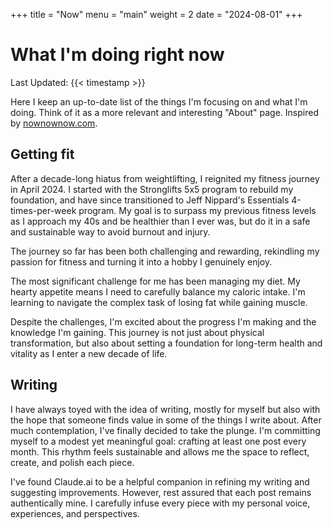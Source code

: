 +++
title = "Now"
menu = "main"
weight = 2
date = "2024-08-01"
+++


# What I'm doing right now

Last Updated: {{< timestamp >}}

Here I keep an up-to-date list of the things I'm focusing on and what I'm doing. Think of it as a more relevant and interesting "About" page. Inspired by [nownownow.com](https://nownownow.com/about).


## Getting fit

After a decade-long hiatus from weightlifting, I reignited my fitness journey in April 2024. I started with the Stronglifts 5x5 program to rebuild my foundation, and have since transitioned to Jeff Nippard's Essentials 4-times-per-week program. My goal is to surpass my previous fitness levels as I approach my 40s and be healthier than I ever was, but do it in a safe and sustainable way to avoid burnout and injury.

The journey so far has been both challenging and rewarding, rekindling my passion for fitness and turning it into a hobby I genuinely enjoy.

The most significant challenge for me has been managing my diet. My hearty appetite means I need to carefully balance my caloric intake. I'm learning to navigate the complex task of losing fat while gaining muscle.

Despite the challenges, I'm excited about the progress I'm making and the knowledge I'm gaining. This journey is not just about physical transformation, but also about setting a foundation for long-term health and vitality as I enter a new decade of life.

## Writing

I have always toyed with the idea of writing, mostly for myself but also with the hope that someone finds value in some of the things I write about. After much contemplation, I've finally decided to take the plunge. I'm committing myself to a modest yet meaningful goal: crafting at least one post every month. This rhythm feels sustainable and allows me the space to reflect, create, and polish each piece.

I've found Claude.ai to be a helpful companion in refining my writing and suggesting improvements. However, rest assured that each post remains authentically mine. I carefully infuse every piece with my personal voice, experiences, and perspectives.
